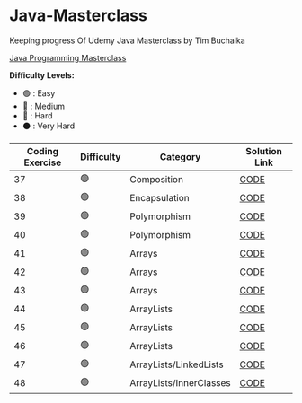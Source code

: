 # Java-Masterclass
Keeping progress Of Udemy Java Masterclass by Tim Buchalka

[Java Programming Masterclass](https://www.udemy.com/course/java-the-complete-java-developer-course/)

<strong>Difficulty Levels:</strong>

- 🟢 : Easy
- 🔵 : Medium
- 🔴 : Hard
- ⚫ : Very Hard

| Coding Exercise                       | Difficulty       | Category            | Solution Link                                                        |
| ------------------------------------- | ---------------- | ------------------- | -------------------------------------------------------------------- |
| 37                        | 🟢               | Composition              | [CODE](src/exercises/Composition)                   |
| 38                        | 🟢               | Encapsulation              | [CODE](src/exercises/Encapsulation)                   |
| 39                       | 🟢               | Polymorphism              | [CODE](src/exercises/Polymorphism)                   |
| 40                       | 🟢               | Polymorphism              | [CODE](src/exercises/BillsBurgers)                   |
| 41                       | 🟢               | Arrays             | [CODE](src/exercises/SortedArray)                   |
| 42                       | 🟢               | Arrays             | [CODE](src/exercises/MinimumElement)                   |
| 43                       | 🟢               | Arrays             | [CODE](src/exercises/ReverseArray)                   |
| 44                       | 🟢               | ArrayLists             | [CODE](src/exercises/MobilePhone)                   |
| 45                       | 🟢               | ArrayLists            | [CODE](src/exercises/Banking)                   |
| 46                       | 🟢               | ArrayLists             | [CODE](src/exercises/Playlist)                   |
| 47                       | 🟢               | ArrayLists/LinkedLists             | [CODE](src/exercises/Interface)                   |
| 48                       | 🟢               | ArrayLists/InnerClasses             | [CODE](src/exercises/PlaylistInnerClasses)                   |


